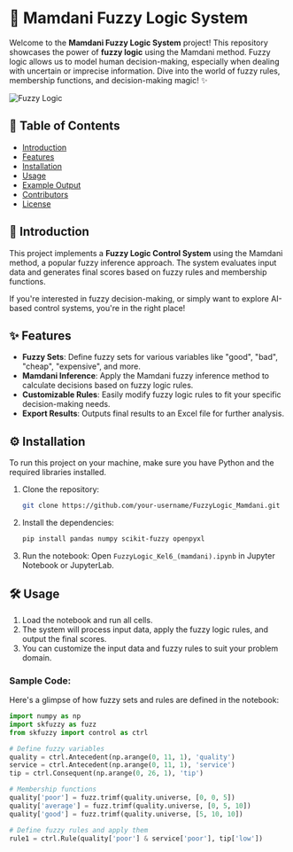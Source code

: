 # 🚀 Mamdani Fuzzy Logic System

Welcome to the **Mamdani Fuzzy Logic System** project! This repository showcases the power of **fuzzy logic** using the Mamdani method. Fuzzy logic allows us to model human decision-making, especially when dealing with uncertain or imprecise information. Dive into the world of fuzzy rules, membership functions, and decision-making magic! ✨

![Fuzzy Logic](https://upload.wikimedia.org/wikipedia/commons/thumb/4/4b/Fuzzy_logic_temperature_control_example.svg/330px-Fuzzy_logic_temperature_control_example.svg.png)

## 📜 Table of Contents
- [Introduction](#introduction)
- [Features](#features)
- [Installation](#installation)
- [Usage](#usage)
- [Example Output](#example-output)
- [Contributors](#contributors)
- [License](#license)

## 🌟 Introduction
This project implements a **Fuzzy Logic Control System** using the Mamdani method, a popular fuzzy inference approach. The system evaluates input data and generates final scores based on fuzzy rules and membership functions.

If you're interested in fuzzy decision-making, or simply want to explore AI-based control systems, you're in the right place!

## ✨ Features
- **Fuzzy Sets**: Define fuzzy sets for various variables like "good", "bad", "cheap", "expensive", and more.
- **Mamdani Inference**: Apply the Mamdani fuzzy inference method to calculate decisions based on fuzzy logic rules.
- **Customizable Rules**: Easily modify fuzzy logic rules to fit your specific decision-making needs.
- **Export Results**: Outputs final results to an Excel file for further analysis.

## ⚙️ Installation
To run this project on your machine, make sure you have Python and the required libraries installed.

1. Clone the repository:
    ```bash
    git clone https://github.com/your-username/FuzzyLogic_Mamdani.git
    ```

2. Install the dependencies:
    ```bash
    pip install pandas numpy scikit-fuzzy openpyxl
    ```

3. Run the notebook:
    Open `FuzzyLogic_Kel6_(mamdani).ipynb` in Jupyter Notebook or JupyterLab.

## 🛠️ Usage
1. Load the notebook and run all cells.
2. The system will process input data, apply the fuzzy logic rules, and output the final scores.
3. You can customize the input data and fuzzy rules to suit your problem domain.

### Sample Code:
Here's a glimpse of how fuzzy sets and rules are defined in the notebook:

```python
import numpy as np
import skfuzzy as fuzz
from skfuzzy import control as ctrl

# Define fuzzy variables
quality = ctrl.Antecedent(np.arange(0, 11, 1), 'quality')
service = ctrl.Antecedent(np.arange(0, 11, 1), 'service')
tip = ctrl.Consequent(np.arange(0, 26, 1), 'tip')

# Membership functions
quality['poor'] = fuzz.trimf(quality.universe, [0, 0, 5])
quality['average'] = fuzz.trimf(quality.universe, [0, 5, 10])
quality['good'] = fuzz.trimf(quality.universe, [5, 10, 10])

# Define fuzzy rules and apply them
rule1 = ctrl.Rule(quality['poor'] & service['poor'], tip['low'])
